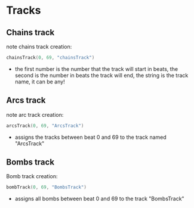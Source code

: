 
# Tracks
## Chains track
note chains track creation:
```powershell
chainsTrack(0, 69, "chainsTrack")
```
* the first number is the number that the track will start in beats, the second is the number in beats the track will end, the string is the track name, it can be any!

## Arcs track
note arc track creation:
```powershell
arcsTrack(0, 69, "ArcsTrack")
```
* assigns the tracks between beat 0 and 69 to the track named "ArcsTrack" 

## Bombs track
Bomb track creation:
```powershell
bombTrack(0, 69, "BombsTrack")
```
* assigns all bombs between beat 0 and 69 to the track "BombsTrack"


